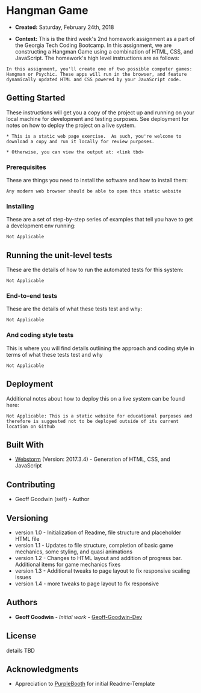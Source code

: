# Hangman Game

* **Created:** Saturday, February 24th, 2018

* **Context:** This is the third week's 2nd homework assignment as a part of the Georgia Tech Coding Bootcamp. In this assignment, we are constructing a Hangman Game using a combination of HTML, CSS, and JavaScript. The homework's high level instructions are as follows:

```
In this assignment, you'll create one of two possible computer games: Hangman or Psychic. These apps will run in the browser, and feature dynamically updated HTML and CSS powered by your JavaScript code.
```

## Getting Started

These instructions will get you a copy of the project up and running on your local machine for development and testing purposes. See deployment for notes on how to deploy the project on a live system.

```
* This is a static web page exercise.  As such, you're welcome to download a copy and run it locally for review purposes.  

* Otherwise, you can view the output at: <link tbd>
```

### Prerequisites

These are things you need to install the software and how to install them:

```
Any modern web browser should be able to open this static website
```

### Installing

These are a set of step-by-step series of examples that tell you have to get a development env running:

```
Not Applicable
```

## Running the unit-level tests

These are the details of how to run the automated tests for this system:

```
Not Applicable
```

### End-to-end tests

These are the details of what these tests test and why:

```
Not Applicable
```

### And coding style tests

This is where you will find details outlining the approach and coding style in terms of  what these tests test and why

```
Not Applicable
```

## Deployment

Additional notes about how to deploy this on a live system can be found here:

```
Not Applicable: This is a static website for educational purposes and therefore is suggested not to be deployed outside of its current location on Github
```

## Built With

* [Webstorm](https://www.jetbrains.com/webstorm/) (Version: 2017.3.4) - Generation of HTML, CSS, and JavaScript

## Contributing

* Geoff Goodwin (self) - Author

## Versioning

* version 1.0 - Initialization of Readme, file structure and placeholder HTML file
* version 1.1 - Updates to file structure, completion of basic game mechanics, some styling, and quasi animations
* version 1.2 - Changes to HTML layout and addition of progress bar.  Additional items for game mechanics fixes
* version 1.3 - Additional tweaks to page layout to fix responsive scaling issues 
* version 1.4 - more tweaks to page layout to fix responsive

## Authors

* **Geoff Goodwin** - *Initial work* - [Geoff-Goodwin-Dev](https://github.com/Geoff-Goodwin-Dev)

## License

details TBD

## Acknowledgments

* Appreciation to [PurpleBooth](https://gist.github.com/PurpleBooth/109311bb0361f32d87a2) for initial Readme-Template
